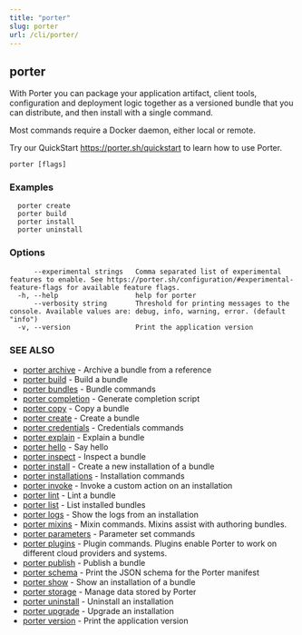 ```yaml
---
title: "porter"
slug: porter
url: /cli/porter/
---
```

## porter

With Porter you can package your application artifact, client tools, configuration and deployment logic together as a versioned bundle that you can distribute, and then install with a single command.

Most commands require a Docker daemon, either local or remote.

Try our QuickStart https://porter.sh/quickstart to learn how to use Porter.


```
porter [flags]
```

### Examples

```
  porter create
  porter build
  porter install
  porter uninstall
```

### Options

```
      --experimental strings   Comma separated list of experimental features to enable. See https://porter.sh/configuration/#experimental-feature-flags for available feature flags.
  -h, --help                   help for porter
      --verbosity string       Threshold for printing messages to the console. Available values are: debug, info, warning, error. (default "info")
  -v, --version                Print the application version
```

### SEE ALSO

* [porter archive](/cli/porter_archive/)	 - Archive a bundle from a reference
* [porter build](/cli/porter_build/)	 - Build a bundle
* [porter bundles](/cli/porter_bundles/)	 - Bundle commands
* [porter completion](/cli/porter_completion/)	 - Generate completion script
* [porter copy](/cli/porter_copy/)	 - Copy a bundle
* [porter create](/cli/porter_create/)	 - Create a bundle
* [porter credentials](/cli/porter_credentials/)	 - Credentials commands
* [porter explain](/cli/porter_explain/)	 - Explain a bundle
* [porter hello](/cli/porter_hello/)	 - Say hello
* [porter inspect](/cli/porter_inspect/)	 - Inspect a bundle
* [porter install](/cli/porter_install/)	 - Create a new installation of a bundle
* [porter installations](/cli/porter_installations/)	 - Installation commands
* [porter invoke](/cli/porter_invoke/)	 - Invoke a custom action on an installation
* [porter lint](/cli/porter_lint/)	 - Lint a bundle
* [porter list](/cli/porter_list/)	 - List installed bundles
* [porter logs](/cli/porter_logs/)	 - Show the logs from an installation
* [porter mixins](/cli/porter_mixins/)	 - Mixin commands. Mixins assist with authoring bundles.
* [porter parameters](/cli/porter_parameters/)	 - Parameter set commands
* [porter plugins](/cli/porter_plugins/)	 - Plugin commands. Plugins enable Porter to work on different cloud providers and systems.
* [porter publish](/cli/porter_publish/)	 - Publish a bundle
* [porter schema](/cli/porter_schema/)	 - Print the JSON schema for the Porter manifest
* [porter show](/cli/porter_show/)	 - Show an installation of a bundle
* [porter storage](/cli/porter_storage/)	 - Manage data stored by Porter
* [porter uninstall](/cli/porter_uninstall/)	 - Uninstall an installation
* [porter upgrade](/cli/porter_upgrade/)	 - Upgrade an installation
* [porter version](/cli/porter_version/)	 - Print the application version

